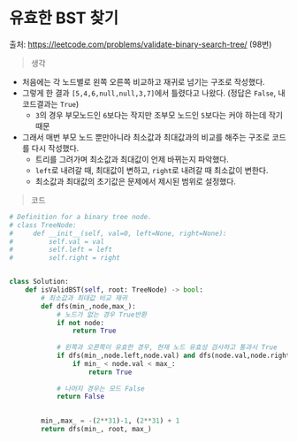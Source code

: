 # 유효한 BST 찾기

출처: https://leetcode.com/problems/validate-binary-search-tree/  (98번)      





> 생각

* 처음에는 각 노드별로 왼쪽 오른쪽 비교하고 재귀로 넘기는 구조로 작성했다.
* 그렇게 한 결과 `[5,4,6,null,null,3,7]`에서 틀렸다고 나왔다. (정답은 `False`, 내 코드결과는 `True`)
  * `3`의 경우 부모노드인 `6`보다는 작지만 조부모 노드인 `5`보다는 커야 하는데 작기때문
* 그래서 매번 부모 노드 뿐만아니라 최소값과 최대값과의 비교를 해주는 구조로 코드를 다시 작성했다.
  * 트리를 그려가며 최소값과 최대값이 언제 바뀌는지 파악했다.
  * `left`로 내려갈 때, 최대값이 변하고, `right`로 내려갈 때 최소값이 변한다.
  * 최소값과 최대값의 초기값은 문제에서 제시된 범위로 설정했다.









> 코드

```python
# Definition for a binary tree node.
# class TreeNode:
#     def __init__(self, val=0, left=None, right=None):
#         self.val = val
#         self.left = left
#         self.right = right


class Solution:
    def isValidBST(self, root: TreeNode) -> bool:
        # 최소값과 최대값 비교 재귀
        def dfs(min_,node,max_):
            # 노드가 없는 경우 True반환
            if not node:
                return True
            
            # 왼쪽과 오른쪽이 유효한 경우, 현재 노드 유효성 검사하고 통과시 True
            if dfs(min_,node.left,node.val) and dfs(node.val,node.right,max_):
                if min_ < node.val < max_:
                    return True
               
            # 나머지 경우는 모드 False
            return False

        
        min_,max_ = -(2**31)-1, (2**31) + 1 
        return dfs(min_, root, max_)
```

